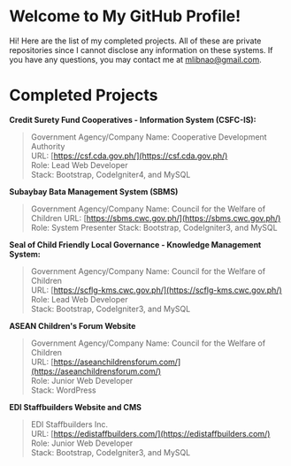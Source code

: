# Welcome to My GitHub Profile!

Hi! Here are the list of my completed projects. All of these are private repositories since I cannot disclose any information on these systems. If you have any questions, you may contact me at mlibnao@gmail.com.


# Completed Projects

 **Credit Surety Fund Cooperatives - Information System (CSFC-IS):** 
> Government Agency/Company Name: Cooperative Development Authority  
> URL: [https://csf.cda.gov.ph/](https://csf.cda.gov.ph/)  
> Role: Lead Web Developer    
> Stack: Bootstrap, CodeIgniter4, and MySQL  

 **Subaybay Bata Management System (SBMS)** 
> Government Agency/Company Name: Council for the Welfare of Children
> URL: [https://sbms.cwc.gov.ph/](https://sbms.cwc.gov.ph/)
> Role: System Presenter
> Stack: Bootstrap, CodeIgniter3, and MySQL  

 **Seal of Child Friendly Local Governance - Knowledge Management System:** 
> Government Agency/Company Name: Council for the Welfare of Children  
> URL: [https://scflg-kms.cwc.gov.ph/](https://scflg-kms.cwc.gov.ph/)  
> Role: Lead Web Developer  
> Stack: Bootstrap, CodeIgniter3, and MySQL  

 **ASEAN Children's Forum Website** 
> Government Agency/Company Name: Council for the Welfare of Children  
> URL: [https://aseanchildrensforum.com/](https://aseanchildrensforum.com/)  
> Role: Junior Web Developer  
> Stack: WordPress  

 **EDI Staffbuilders Website and CMS** 
> EDI Staffbuilders Inc.  
> URL: [https://edistaffbuilders.com/](https://edistaffbuilders.com/)  
> Role: Junior Web Developer  
> Stack: Bootstrap, CodeIgniter3, and MySQL  

